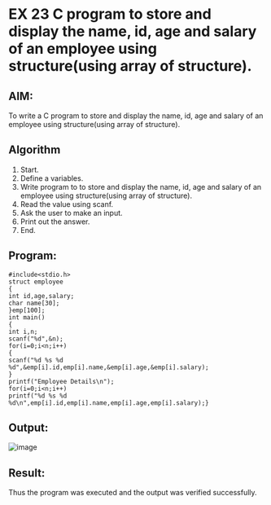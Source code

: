 
# EX 23 C program to store and display the name, id, age and salary of an employee using structure(using array of structure).
## AIM:
To write a C program to store and display the name, id, age and salary of an employee using structure(using array of structure).

## Algorithm
1. Start.
2. Define a variables.
3. Write program to to store and display the name, id, age and salary of an employee
using structure(using array of structure).
4. Read the value using scanf.
5. Ask the user to make an input.
6. Print out the answer.
7. End.  

## Program:
```
#include<stdio.h>
struct employee
{
int id,age,salary;
char name[30];
}emp[100];
int main()
{
int i,n;
scanf("%d",&n);
for(i=0;i<n;i++)
{
scanf("%d %s %d %d",&emp[i].id,emp[i].name,&emp[i].age,&emp[i].salary);
}
printf("Employee Details\n");
for(i=0;i<n;i++)
printf("%d %s %d %d\n",emp[i].id,emp[i].name,emp[i].age,emp[i].salary);}
```

## Output:

![image](https://github.com/user-attachments/assets/9b6b883d-ffe9-4373-9c2e-85dc6d599007)


## Result:
Thus the program was executed and the output was verified successfully.
